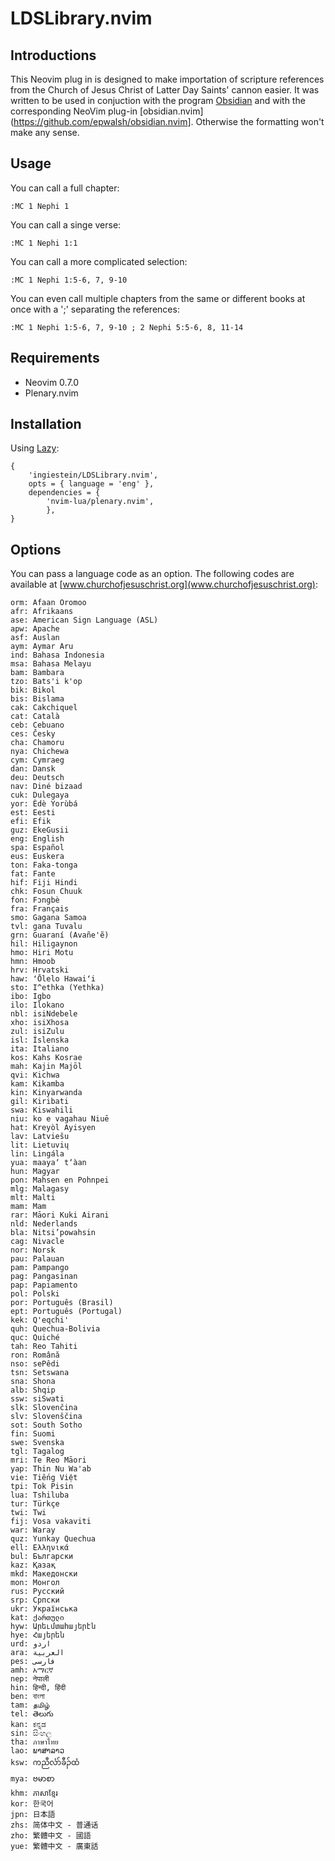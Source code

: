 # LDSLibrary.nvim

## Introductions

This Neovim plug in is designed to make importation of scripture references from the Church of Jesus Christ of Latter Day Saints' cannon easier. It was written to be used in conjuction with the program [Obsidian](https://obsidian.md) and with the corresponding NeoVim plug-in [obsidian.nvim](<https://github.com/epwalsh/obsidian.nvim>]. Otherwise the formatting won't make any sense.

## Usage

You can call a full chapter:

```
:MC 1 Nephi 1
```

You can call a singe verse:

```
:MC 1 Nephi 1:1
```

You can call a more complicated selection:

```
:MC 1 Nephi 1:5-6, 7, 9-10
```

You can even call multiple chapters from the same or different books at once with a ';' separating the references:

```
:MC 1 Nephi 1:5-6, 7, 9-10 ; 2 Nephi 5:5-6, 8, 11-14
```

## Requirements

- Neovim 0.7.0
- Plenary.nvim

## Installation

Using [Lazy](https://github.com/folke/lazy.nvim):

```
{
    'ingiestein/LDSLibrary.nvim',
    opts = { language = 'eng' },
    dependencies = {
        'nvim-lua/plenary.nvim',
        },
}
```

<!-- Using [packer](https://github.com/wbthomason/packer.nvim):

```
return require('packer').startup(function()
  use {
    'ingiestein/LDSLibrary.vim',
    requires = { 'nvim-lua/plenary.nvim' },
    config = function()
      require('LDSLibrary').setup {
        language = 'eng'
      }
    end
  }
end)
``` -->

## Options

You can pass a language code as an option. The following codes are available at [www.churchofjesuschrist.org](www.churchofjesuschrist.org):

    orm: Afaan Oromoo
    afr: Afrikaans
    ase: American Sign Language (ASL)
    apw: Apache
    asf: Auslan
    aym: Aymar Aru
    ind: Bahasa Indonesia
    msa: Bahasa Melayu
    bam: Bambara
    tzo: Bats'i k'op
    bik: Bikol
    bis: Bislama
    cak: Cakchiquel
    cat: Català
    ceb: Cebuano
    ces: Česky
    cha: Chamoru
    nya: Chichewa
    cym: Cymraeg
    dan: Dansk
    deu: Deutsch
    nav: Diné bizaad
    cuk: Dulegaya
    yor: Èdè Yorùbá
    est: Eesti
    efi: Efik
    guz: EkeGusii
    eng: English
    spa: Español
    eus: Euskera
    ton: Faka-tonga
    fat: Fante
    hif: Fiji Hindi
    chk: Fosun Chuuk
    fon: Fɔngbè
    fra: Français
    smo: Gagana Samoa
    tvl: gana Tuvalu
    grn: Guaraní (Avañe'ẽ)
    hil: Hiligaynon
    hmo: Hiri Motu
    hmn: Hmoob
    hrv: Hrvatski
    haw: ʻŌlelo Hawaiʻi
    sto: I^ethka (Yethka)
    ibo: Igbo
    ilo: Ilokano
    nbl: isiNdebele
    xho: isiXhosa
    zul: isiZulu
    isl: Íslenska
    ita: Italiano
    kos: Kahs Kosrae
    mah: Kajin Majōl
    qvi: Kichwa
    kam: Kikamba
    kin: Kinyarwanda
    gil: Kiribati
    swa: Kiswahili
    niu: ko e vagahau Niuē
    hat: Kreyòl Ayisyen
    lav: Latviešu
    lit: Lietuvių
    lin: Lingála
    yua: maayaʼ tʼàan
    hun: Magyar
    pon: Mahsen en Pohnpei
    mlg: Malagasy
    mlt: Malti
    mam: Mam
    rar: Māori Kuki Airani
    nld: Nederlands
    bla: Nitsi’powahsin
    cag: Nivacle
    nor: Norsk
    pau: Palauan
    pam: Pampango
    pag: Pangasinan
    pap: Papiamento
    pol: Polski
    por: Português (Brasil)
    ept: Português (Portugal)
    kek: Q'eqchi'
    quh: Quechua-Bolivia
    quc: Quiché
    tah: Reo Tahiti
    ron: Română
    nso: sePêdi
    tsn: Setswana
    sna: Shona
    alb: Shqip
    ssw: siSwati
    slk: Slovenčina
    slv: Slovenščina
    sot: South Sotho
    fin: Suomi
    swe: Svenska
    tgl: Tagalog
    mri: Te Reo Māori
    yap: Thin Nu Wa'ab
    vie: Tiếng Việt
    tpi: Tok Pisin
    lua: Tshiluba
    tur: Türkçe
    twi: Twi
    fij: Vosa vakaviti
    war: Waray
    quz: Yunkay Quechua
    ell: Ελληνικά
    bul: Български
    kaz: Қазақ
    mkd: Македонски
    mon: Монгол
    rus: Русский
    srp: Српски
    ukr: Українська
    kat: ქართული
    hyw: Արեւմտահայերէն
    hye: Հայերեն
    urd: اردو
    ara: العربية
    pes: فارسی
    amh: አማርኛ
    nep: नेपाली
    hin: हिन्दी, हिंदी
    ben: বাংলা
    tam: தமிழ்
    tel: తెలుగు
    kan: ಕನ್ನಡ
    sin: සිංහල
    tha: ภาษาไทย
    lao: ພາສາລາວ
    ksw: ကညီလံာ်ခီၣ်ထံ
    mya: ဗမာစာ
    khm: ភាសាខ្មែរ
    kor: 한국어
    jpn: 日本語
    zhs: 简体中文 - 普通话
    zho: 繁體中文 - 國語
    yue: 繁體中文 - 廣東話
